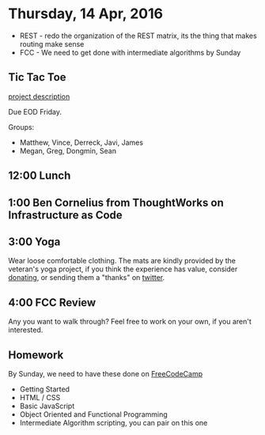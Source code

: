 Thursday, 14 Apr, 2016
======================

* REST - redo the organization of the REST matrix, its the thing that makes routing make sense
* FCC - We need to get done with intermediate algorithms by Sunday

Tic Tac Toe
-----------

[project description](https://github.com/CodePlatoon/curriculum/blob/master/phase2/simple_game_project.md)

Due EOD Friday.

Groups:

* Matthew, Vince, Derreck, Javi, James
* Megan, Greg, Dongmin, Sean


12:00 Lunch
-----------

1:00 Ben Cornelius from ThoughtWorks on Infrastructure as Code
--------------------------------------------------------

3:00 Yoga
---------

Wear loose comfortable clothing.
The mats are kindly provided by the veteran's yoga project,
if you think the experience has value, consider [donating](http://www.veteransyogaproject.org/donate.html),
or sending them a "thanks" on [twitter](https://twitter.com/veteransyoga).


4:00 FCC Review
---------------

Any you want to walk through? Feel free to work on your own, if you aren't interested.


Homework
--------

By Sunday, we need to have these done on [FreeCodeCamp](https://www.freecodecamp.com/map)

* Getting Started
* HTML / CSS
* Basic JavaScript
* Object Oriented and Functional Programming
* Intermediate Algorithm scripting, you can pair on this one
